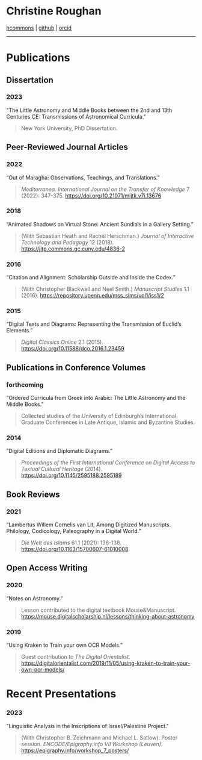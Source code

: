 # Christine Roughan

[hcommons](https://hcommons.org/members/cmroughan/) | [github](https://github.com/cmroughan) | [orcid](https://orcid.org/0009-0004-5999-8749)

---

# Publications

## Dissertation

### 2023

"The Little Astronomy and Middle Books between the 2nd and 13th Centuries CE: Transmissions of Astronomical Curricula."

> New York University, PhD Dissertation.

## Peer-Reviewed Journal Articles

### 2022

“Out of Maragha: Observations, Teachings, and Translations.”

> *Mediterranea. International Journal on the Transfer of Knowledge* 7 (2022): 347-375. <https://doi.org/10.21071/mijtk.v7i.13676>

### 2018

“Animated Shadows on Virtual Stone: Ancient Sundials in a Gallery Setting.”

> (With Sebastian Heath and Rachel Herschman.) *Journal of Interactive Technology and Pedagogy* 12 (2018). <https://jitp.commons.gc.cuny.edu/4836-2>

### 2016

“Citation and Alignment: Scholarship Outside and Inside the Codex.”

> (With Christopher Blackwell and Neel Smith.) *Manuscript Studies* 1.1 (2016). <https://repository.upenn.edu/mss_sims/vol1/iss1/2>

### 2015

“Digital Texts and Diagrams: Representing the Transmission of Euclid’s Elements.”

> *Digital Classics Online* 2.1 (2015). <https://doi.org/10.11588/dco.2016.1.23459>
 
## Publications in Conference Volumes

### forthcoming

“Ordered Curricula from Greek into Arabic: The Little Astronomy and the Middle Books.”

> Collected studies of the University of Edinburgh’s International Graduate Conferences in Late Antique, Islamic and Byzantine Studies.

### 2014

“Digital Editions and Diplomatic Diagrams.”

> *Proceedings of the First International Conference on Digital Access to Textual Cultural Heritage* (2014). <https://doi.org/10.1145/2595188.2595189> 
 
## Book Reviews

### 2021

“Lambertus Willem Cornelis van Lit, Among Digitized Manuscripts. Philology, Codicology, Paleography in a Digital World.”

> *Die Welt des Islams* 61.1 (2021): 136-138. <https://doi.org/10.1163/15700607-61010008>

## Open Access Writing

### 2020

“Notes on Astronomy.”

> Lesson contributed to the digital textbook Mouse&Manuscript. <https://mouse.digitalscholarship.nl/lessons/thinking-about-astronomy>

### 2019

“Using Kraken to Train your own OCR Models.”

> Guest contribution to *The Digital Orientalist.* <https://digitalorientalist.com/2019/11/05/using-kraken-to-train-your-own-ocr-models/>

# Recent Presentations

### 2023

"Linguistic Analysis in the Inscriptions of Israel/Palestine Project."

> (With Christopher B. Zeichmann and Michael L. Satlow). Poster session. *ENCODE/Epigraphy.info VII Workshop (Leuven)*. <https://epigraphy.info/workshop_7_posters/>
